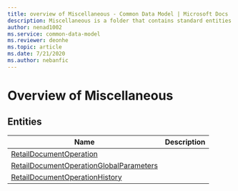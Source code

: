 ```yaml
---
title: overview of Miscellaneous - Common Data Model | Microsoft Docs
description: Miscellaneous is a folder that contains standard entities related to the Common Data Model.
author: nenad1002
ms.service: common-data-model
ms.reviewer: deonhe
ms.topic: article
ms.date: 7/21/2020
ms.author: nebanfic
---
```


# Overview of Miscellaneous


## Entities

|Name|Description|
|---|---|
|[RetailDocumentOperation](RetailDocumentOperation.md)||
|[RetailDocumentOperationGlobalParameters](RetailDocumentOperationGlobalParameters.md)||
|[RetailDocumentOperationHistory](RetailDocumentOperationHistory.md)||
